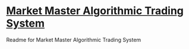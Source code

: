 # [Market Master Algorithmic Trading System](https://github.com/Sauvageduck24/Market-Master-Algorithmic-Trading-System)

Readme for Market Master Algorithmic Trading System
